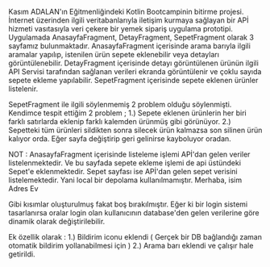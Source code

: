 Kasım ADALAN'ın Eğitmenliğindeki Kotlin Bootcampinin bitirme projesi.
İnternet üzerinden ilgili veritabanlarıyla iletişim kurmaya sağlayan bir APİ hizmeti vasıtasıyla veri çekere bir yemek sipariş uygulama prototipi. 
Uygulamada 
AnasayfaFragment, DetayFragment, SepetFragment olarak 3 sayfamız bulunmaktadır. 
AnasayfaFragment içerisinde arama barıyla ilgili aramalar yapılıp, istenilen ürün sepete eklenebilir veya detayları görüntülenebilir.
DetayFragment içerisinde detayı görüntülenen ürünün ilgili API Servisi tarafından sağlanan verileri ekranda görüntülenir ve çoklu sayıda sepete ekleme yapılabilir.
SepetFragment içerisinde sepete eklenen ürünler listelenir.

SepetFragment ile ilgili söylenmemiş 2 problem olduğu söylenmişti. Kendimce tespit ettiğim 2 problem ; 
1.) Sepete eklenen ürünlerin her biri farklı satırlarda eklenip farklı kalemden ürünmüş gibi görünüyor.
2.) Sepetteki tüm ürünleri sildikten sonra silecek ürün kalmazsa son silinen ürün kalıyor orda. Eğer sayfa değiştirip geri gelinirse kayboluyor oradan. 

NOT : AnasayfaFragment içerisinde listeleme işlemi APİ'dan gelen veriler listelenmektedir. Ve bu sayfada sepete ekleme işlemi de api üstündeki Sepet'e eklenmektedir. Sepet sayfası ise APİ'dan gelen sepet verisini listelemektedir. Yani local bir depolama kullanılmamıştır.
Merhaba, isim
Adres
Ev 

Gibi kısımlar oluşturulmuş fakat boş bırakılmıştır. Eğer ki bir login sistemi tasarlanırsa oralar login olan kullanıcının database'den gelen verilerine göre dinamik olarak değiştirilebilir.

Ek özellik olarak : 
1.) Bildirim iconu eklendi ( Gerçek bir DB bağlandığı zaman otomatik bildirim yollanabilmesi için )
2.) Arama barı eklendi ve çalışır hale getirildi. 
